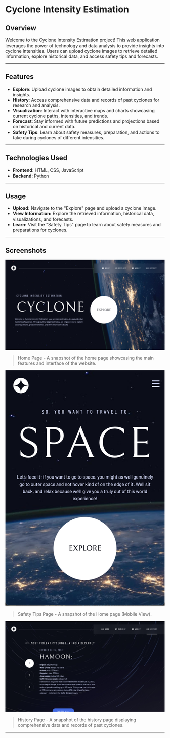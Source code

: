 # Cyclone Intensity Estimation

## Overview
Welcome to the Cyclone Intensity Estimation project! This web application leverages the power of technology and data analysis to provide insights into cyclone intensities. Users can upload cyclone images to retrieve detailed information, explore historical data, and access safety tips and forecasts.

---

## Features
- **Explore**: Upload cyclone images to obtain detailed information and insights.
- **History**: Access comprehensive data and records of past cyclones for research and analysis.
- **Visualization**: Interact with interactive maps and charts showcasing current cyclone paths, intensities, and trends.
- **Forecast**: Stay informed with future predictions and projections based on historical and current data.
- **Safety Tips**: Learn about safety measures, preparation, and actions to take during cyclones of different intensities.

---



## Technologies Used
- **Frontend**: HTML, CSS, JavaScript
- **Backend**: Python

---
## Usage
- **Upload:** Navigate to the "Explore" page and upload a cyclone image.
- **View Information:** Explore the retrieved information, historical data, visualizations, and forecasts.
- **Learn:** Visit the "Safety Tips" page to learn about safety measures and preparations for cyclones.

---

## Screenshots
![Home Page](https://github.com/viraj7066/Cyclone-Intensity-Estimation-System/blob/main/Cyclone%20Intensity%20Estimation%20Final/Cyclone%20Intensity%20Estimation/Home.png?raw=true)
> Home Page - A snapshot of the home page showcasing the main features and interface of the website.

![Home Page (Mobile View)](https://github.com/viraj7066/Cyclone-Intensity-Estimation-System/blob/main/Cyclone%20Intensity%20Estimation%20Final/Cyclone%20Intensity%20Estimation/Home%20mobile.png?raw=true)
> Safety Tips Page - A snapshot of the Home page (Mobile View).

![History Page](https://github.com/viraj7066/Cyclone-Intensity-Estimation-System/blob/main/Cyclone%20Intensity%20Estimation%20Final/Cyclone%20Intensity%20Estimation/History.png?raw=true)
> History Page - A snapshot of the history page displaying comprehensive data and records of past cyclones.



---

